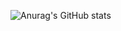 ![Anurag's GitHub stats](https://github-readme-stats.vercel.app/api?username=eolouiszz&show_icons=true&theme=radical)
